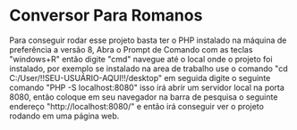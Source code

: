 # Conversor Para Romanos

Para conseguir rodar esse projeto basta ter o PHP instalado na máquina de preferência a versão 8, Abra o Prompt de Comando com as teclas "windows+R" então digite "cmd" navegue até o local onde o projeto foi instalado, por exemplo se instalado na area de trabalho use o comando "cd C:/User/!!SEU-USUÁRIO-AQUI!!/desktop" em seguida digite o seguinte comando "PHP -S localhost:8080" isso irá abrir um servidor local na porta 8080, então coloque em seu navegador na barra de pesquisa o seguinte endereço "http://localhost:8080/" e então irá conseguir ver o projeto rodando em uma página web.

